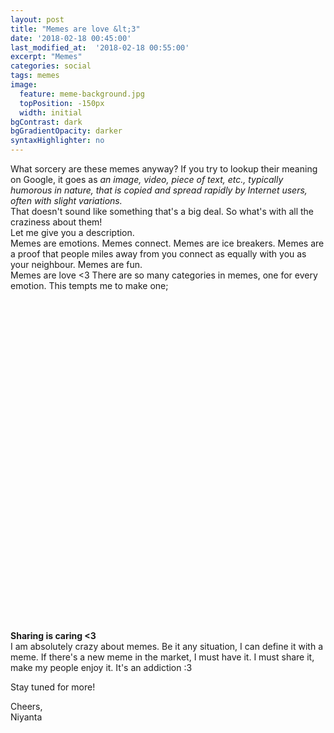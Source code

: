 ```yaml
---
layout: post
title: "Memes are love &lt;3"
date: '2018-02-18 00:45:00'
last_modified_at:  '2018-02-18 00:55:00'
excerpt: "Memes"
categories: social
tags: memes
image:
  feature: meme-background.jpg
  topPosition: -150px
  width: initial
bgContrast: dark
bgGradientOpacity: darker
syntaxHighlighter: no
---
```


<p>
	What sorcery are these memes anyway? If you try to lookup their meaning on Google, it goes as <i>an image, video, piece of text, etc., typically humorous in nature, that is copied and spread rapidly by Internet users, often with slight variations.</i><br>
	That doesn't sound like something that's a big deal. So what's with all the craziness about them!<br>
	Let me give you a description.<br>
	Memes are emotions. Memes connect. Memes are ice breakers. Memes are a proof that people miles away from you connect as equally with you as your neighbour. Memes are fun.<br>
	Memes are love &lt;3
	There are so many categories in memes, one for every emotion. This tempts me to make one; 
	<div class="img img--fullContainer img--14xLeading" style="background-image: url({{ site.baseurl_posts_img }}one-does-not-simply-create-a-meme-and-not-share-it-with-the-world.jpg); height: 32rem;"></div><br>
	<b>Sharing is caring &lt;3</b><br>
	I am absolutely crazy about memes. Be it any situation, I can define it with a meme. If there's a new meme in the market, I must have it. I must share it, make my people enjoy it. It's an addiction :3
</p>

<p>Stay tuned for more!</p>

<p>
	Cheers,<br>
	Niyanta
</p>
